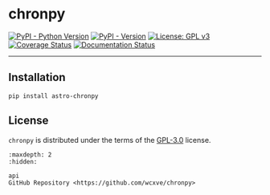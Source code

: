 # chronpy

[![PyPI - Python Version](https://img.shields.io/pypi/pyversions/astro-chronpy?color=blue&logo=Python&logoColor=white&style=for-the-badge)](https://pypi.org/project/astro-chronpy)
[![PyPI - Version](https://img.shields.io/pypi/v/astro-chronpy?color=blue&logo=PyPI&logoColor=white&style=for-the-badge)](https://pypi.org/project/chron-py)
[![License: GPL v3](https://img.shields.io/github/license/wcxve/chronpy?color=blue&logo=open-source-initiative&logoColor=white&style=for-the-badge)](https://www.gnu.org/licenses/gpl-3.0)<br>
[![Coverage Status](https://img.shields.io/coverallsCoverage/github/wcxve/chronpy?logo=Coveralls&logoColor=white&style=for-the-badge)](https://coveralls.io/github/wcxve/chronpy)
[![Documentation Status](https://img.shields.io/readthedocs/chronpy?logo=Read-the-Docs&logoColor=white&style=for-the-badge)](https://chronpy.readthedocs.io/en/latest/?badge=latest)

-----

## Installation

```console
pip install astro-chronpy
```

## License

`chronpy` is distributed under the terms of the [GPL-3.0](https://www.gnu.org/licenses/gpl-3.0-standalone.html) license.

```{toctree}
:maxdepth: 2
:hidden:

api
GitHub Repository <https://github.com/wcxve/chronpy>
```
